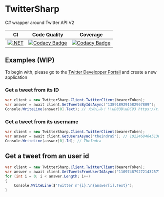 # TwitterSharp
C# wrapper around Twitter API V2

| CI | Code Quality | Coverage |
| -- | ------------ | -------- |
| [![.NET](https://github.com/Xwilarg/TwitterSharp/actions/workflows/ci.yml/badge.svg)](https://github.com/Xwilarg/TwitterSharp/actions/workflows/ci.yml) | [![Codacy Badge](https://app.codacy.com/project/badge/Grade/726fd5c6287644d48807fcf03a18d868)](https://www.codacy.com/gh/Xwilarg/TwitterSharp/dashboard?utm_source=github.com&amp;utm_medium=referral&amp;utm_content=Xwilarg/TwitterSharp&amp;utm_campaign=Badge_Grade) | [![Codacy Badge](https://app.codacy.com/project/badge/Coverage/726fd5c6287644d48807fcf03a18d868)](https://www.codacy.com/gh/Xwilarg/TwitterSharp/dashboard?utm_source=github.com&utm_medium=referral&utm_content=Xwilarg/TwitterSharp&utm_campaign=Badge_Coverage) |

## Examples (WIP)

To begin with, please go to the [Twitter Developper Portail](https://developer.twitter.com/) and create a new application

### Get a tweet from its ID
```cs
var client = new TwitterSharp.Client.TwitterClient(bearerToken);
var answer = await client.GetTweetsByIdsAsync("1389189291582967809");
Console.WriteLine(answer[0].Text); // たのしみ！！\uD83D\uDC93 https://t.co/DgBYVYr9lN
```

### Get a tweet from its username
```cs
var client = new TwitterSharp.Client.TwitterClient(bearerToken);
var answer = await client.GetUsersAsync("theindra5"); // 1022468464513089536
Console.WriteLine(answer[0].Id); // TheIndra
```

## Get a tweet from an user id
```cs
var client = new TwitterSharp.Client.TwitterClient(bearerToken);
var answer = await client.GetTweetsFromUserIdAsync("1109748792721432577"); // You can get the id using GetUsersAsync
for (int i = 0; i < answer.Length; i++)
{
    Console.WriteLine($"Twitter n°{i}:\n{answer[i].Text}");
}
```